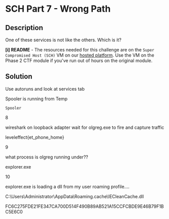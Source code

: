 # SCH Part 7 - Wrong Path

## Description

One of these services is not like the others. Which is it?

**[i] README** - The resources needed for this challenge are on the `Super Compromised Host (SCH)` VM on our [hosted platform](https://training.leveleffect.com/courses/2a4dccb7-3d5b-4312-816e-ef3728d25b67). Use the VM on the Phase 2 CTF module if you've run out of hours on the original module.



## Solution

Use autoruns and look at services tab

Spooler is running from Temp



```
Spooler
```





8

wireshark on loopback adapter wait for olgreg.exe to fire and capture traffic

leveleffect{et_phone_home}

9

what process is olgreg running under??

explorer.exe

10

explorer.exe is loading a dll from my user roaming profile....

C:\Users\Administrator\AppData\Roaming\.cache\IECleanCache.dll

FC6C275FDE21FE347CA700D514F490B89AB521A15CCFCBDE9E46B79F1BC5E6C0
